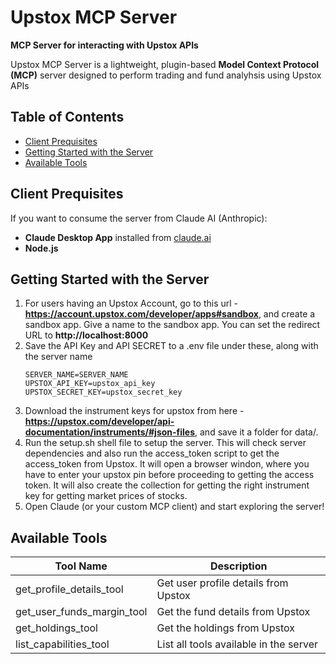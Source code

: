 # Upstox MCP Server
**MCP Server for interacting with Upstox APIs**

Upstox MCP Server is a lightweight, plugin-based **Model Context Protocol (MCP)** server designed to perform trading and fund analyhsis using Upstox APIs

## Table of Contents
- [Client Prequisites](#-clientt-prerequisites)
- [Getting Started with the Server](#-getting-started)
- [Available Tools](#-available-tools)

## Client Prequisites
If you want to consume the server from Claude AI (Anthropic):
- **Claude Desktop App** installed from [claude.ai](https://claude.ai)
- **Node.js**

## Getting Started with the Server
1. For users having an Upstox Account, go to this url - **https://account.upstox.com/developer/apps#sandbox**, and create a 
    sandbox app. Give a name to the sandbox app. You can set the redirect URL to **http://localhost:8000**
2. Save the API Key and API SECRET to a .env file under these, along with the server name
    ```env
    SERVER_NAME=SERVER_NAME
    UPSTOX_API_KEY=upstox_api_key
    UPSTOX_SECRET_KEY=upstox_secret_key
    ```
3. Download the instrument keys for upstox from here - **https://upstox.com/developer/api-documentation/instruments/#json-files**, and save it a folder for data/.
4. Run the setup.sh shell file to setup the server. This will check server dependencies and also run the access_token script to get the access_token from Upstox. It will open a browser windon, where you have to enter your upstox pin before proceeding to getting the access token. It will also create the collection for getting the right instrument key for getting market prices of stocks.
5. Open Claude (or your custom MCP client) and start exploring the server!

## Available Tools
| Tool Name                        | Description                                  |
|----------------------------------|----------------------------------------------|
| get_profile_details_tool         | Get user profile details from Upstox         |
| get_user_funds_margin_tool       | Get the fund details from Upstox             |
| get_holdings_tool                | Get the holdings from Upstox                 |
| list_capabilities_tool           | List all tools available in the server       |